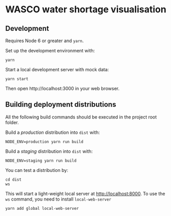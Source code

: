 # WASCO water shortage visualisation

## Development

Requires Node 6 or greater and `yarn`.

Set up the development environment with:
```shell
yarn
```

Start a local development server with mock data:
```shell
yarn start
```

Then open http://localhost:3000 in your web browser.


## Building deployment distributions

All the following build commands should be executed in the project root folder.

Build a *production* distribution into `dist` with:
```shell
NODE_ENV=production yarn run build
```

Build a *staging* distribution into `dist` with:
```shell
NODE_ENV=staging yarn run build
```

You can test a distribution by:
```shell
cd dist
ws
```

This will start a light-weight local server at [http://localhost:8000](http://localhost:8000).
To use the `ws` command, you need to install `local-web-server`
```shell
yarn add global local-web-server
```
